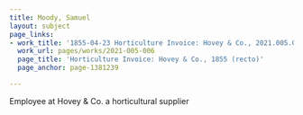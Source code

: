 ```yaml
---
title: Moody, Samuel
layout: subject
page_links:
- work_title: '1855-04-23 Horticulture Invoice: Hovey & Co., 2021.005.006 '
  work_url: pages/works/2021-005-006
  page_title: 'Horticulture Invoice: Hovey & Co., 1855 (recto)'
  page_anchor: page-1381239

---
```

<p>Employee at Hovey &amp; Co. a horticultural supplier</p>